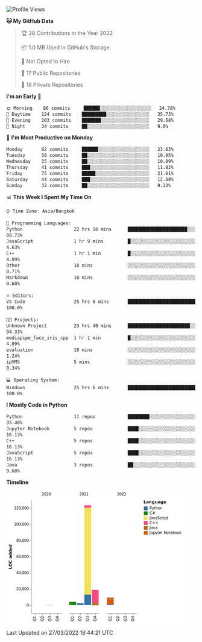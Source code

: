<!--START_SECTION:waka-->
![Profile Views](http://img.shields.io/badge/Profile%20Views-2-blue)

**🐱 My GitHub Data** 

> 🏆 28 Contributions in the Year 2022
 > 
> 📦 1.0 MB Used in GitHub's Storage 
 > 
> 🚫 Not Opted to Hire
 > 
> 📜 17 Public Repositories 
 > 
> 🔑 18 Private Repositories  
 > 
**I'm an Early 🐤** 

```text
🌞 Morning    86 commits     ██████░░░░░░░░░░░░░░░░░░░   24.78% 
🌆 Daytime    124 commits    █████████░░░░░░░░░░░░░░░░   35.73% 
🌃 Evening    103 commits    ███████░░░░░░░░░░░░░░░░░░   29.68% 
🌙 Night      34 commits     ██░░░░░░░░░░░░░░░░░░░░░░░   9.8%

```
📅 **I'm Most Productive on Monday** 

```text
Monday       82 commits     ██████░░░░░░░░░░░░░░░░░░░   23.63% 
Tuesday      38 commits     ██░░░░░░░░░░░░░░░░░░░░░░░   10.95% 
Wednesday    35 commits     ██░░░░░░░░░░░░░░░░░░░░░░░   10.09% 
Thursday     41 commits     ███░░░░░░░░░░░░░░░░░░░░░░   11.82% 
Friday       75 commits     █████░░░░░░░░░░░░░░░░░░░░   21.61% 
Saturday     44 commits     ███░░░░░░░░░░░░░░░░░░░░░░   12.68% 
Sunday       32 commits     ██░░░░░░░░░░░░░░░░░░░░░░░   9.22%

```


📊 **This Week I Spent My Time On** 

```text
⌚︎ Time Zone: Asia/Bangkok

💬 Programming Languages: 
Python                   22 hrs 16 mins      ██████████████████████░░░   88.73% 
JavaScript               1 hr 9 mins         █░░░░░░░░░░░░░░░░░░░░░░░░   4.63% 
C++                      1 hr 1 min          █░░░░░░░░░░░░░░░░░░░░░░░░   4.09% 
Other                    10 mins             ░░░░░░░░░░░░░░░░░░░░░░░░░   0.71% 
Markdown                 10 mins             ░░░░░░░░░░░░░░░░░░░░░░░░░   0.68%

🔥 Editors: 
VS Code                  25 hrs 6 mins       █████████████████████████   100.0%

🐱‍💻 Projects: 
Unknown Project          23 hrs 40 mins      ███████████████████████░░   94.33% 
mediapipe_face_iris_cpp  1 hr 1 min          █░░░░░░░░░░░░░░░░░░░░░░░░   4.09% 
evaluation               18 mins             ░░░░░░░░░░░░░░░░░░░░░░░░░   1.24% 
ipVMS                    5 mins              ░░░░░░░░░░░░░░░░░░░░░░░░░   0.34%

💻 Operating System: 
Windows                  25 hrs 6 mins       █████████████████████████   100.0%

```

**I Mostly Code in Python** 

```text
Python                   11 repos            ████████░░░░░░░░░░░░░░░░░   35.48% 
Jupyter Notebook         5 repos             ████░░░░░░░░░░░░░░░░░░░░░   16.13% 
C++                      5 repos             ████░░░░░░░░░░░░░░░░░░░░░   16.13% 
JavaScript               5 repos             ████░░░░░░░░░░░░░░░░░░░░░   16.13% 
Java                     3 repos             ██░░░░░░░░░░░░░░░░░░░░░░░   9.68%

```


**Timeline**

![Chart not found](https://raw.githubusercontent.com/pntt3011/pntt3011/main/charts/bar_graph.png) 


 Last Updated on 27/03/2022 18:44:21 UTC
<!--END_SECTION:waka-->
